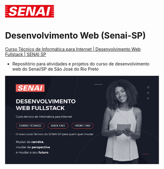 <img src=".github/logo-senai.svg" width="160">

# Desenvolvimento Web (Senai-SP)

<a href="https://www.youtube.com/watch?v=qD3rcJIyoWQ&">Curso Técnico de Informática para Internet | Desenvolvimento Web Fullstack | SENAI SP</a>

- Repositório para atividades e projetos do curso de desenvolvimento web do Senai/SP de São José do Rio Preto

<a href="https://inscricao-tecnico.sp.senai.br/"><img src=".github/curso.png" alt="Curso Desenvolvimento Web Senai" width="700"></a>
